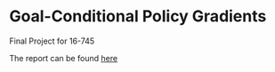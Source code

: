 # Goal-Conditional Policy Gradients
Final Project for 16-745

The report can be found [here](https//:rbrigden.github.io/2019/05/13/multi-goal.html)

